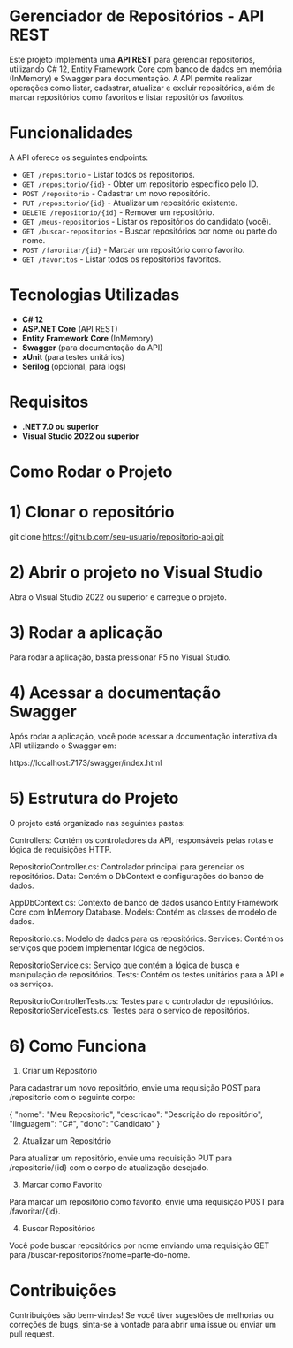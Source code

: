 # Gerenciador de Repositórios - API REST

Este projeto implementa uma **API REST** para gerenciar repositórios, utilizando C# 12, Entity Framework Core com banco de dados em memória (InMemory) e Swagger para documentação. A API permite realizar operações como listar, cadastrar, atualizar e excluir repositórios, além de marcar repositórios como favoritos e listar repositórios favoritos.

# Funcionalidades

A API oferece os seguintes endpoints:

- `GET /repositorio` - Listar todos os repositórios.
- `GET /repositorio/{id}` - Obter um repositório específico pelo ID.
- `POST /repositorio` - Cadastrar um novo repositório.
- `PUT /repositorio/{id}` - Atualizar um repositório existente.
- `DELETE /repositorio/{id}` - Remover um repositório.
- `GET /meus-repositorios` - Listar os repositórios do candidato (você).
- `GET /buscar-repositorios` - Buscar repositórios por nome ou parte do nome.
- `POST /favoritar/{id}` - Marcar um repositório como favorito.
- `GET /favoritos` - Listar todos os repositórios favoritos.

# Tecnologias Utilizadas

- **C# 12**
- **ASP.NET Core** (API REST)
- **Entity Framework Core** (InMemory)
- **Swagger** (para documentação da API)
- **xUnit** (para testes unitários)
- **Serilog** (opcional, para logs)

# Requisitos

- **.NET 7.0 ou superior**
- **Visual Studio 2022 ou superior**

# Como Rodar o Projeto

# 1) Clonar o repositório

git clone https://github.com/seu-usuario/repositorio-api.git

# 2) Abrir o projeto no Visual Studio

Abra o Visual Studio 2022 ou superior e carregue o projeto.

# 3) Rodar a aplicação

Para rodar a aplicação, basta pressionar F5 no Visual Studio.

# 4) Acessar a documentação Swagger

Após rodar a aplicação, você pode acessar a documentação interativa da API utilizando o Swagger em:

https://localhost:7173/swagger/index.html

# 5) Estrutura do Projeto

O projeto está organizado nas seguintes pastas:

Controllers: Contém os controladores da API, responsáveis pelas rotas e lógica de requisições HTTP.

RepositorioController.cs: Controlador principal para gerenciar os repositórios.
Data: Contém o DbContext e configurações do banco de dados.

AppDbContext.cs: Contexto de banco de dados usando Entity Framework Core com InMemory Database.
Models: Contém as classes de modelo de dados.

Repositorio.cs: Modelo de dados para os repositórios.
Services: Contém os serviços que podem implementar lógica de negócios.

RepositorioService.cs: Serviço que contém a lógica de busca e manipulação de repositórios.
Tests: Contém os testes unitários para a API e os serviços.

RepositorioControllerTests.cs: Testes para o controlador de repositórios.
RepositorioServiceTests.cs: Testes para o serviço de repositórios.

# 6) Como Funciona

1. Criar um Repositório
   
Para cadastrar um novo repositório, envie uma requisição POST para /repositorio com o seguinte corpo:

{
  "nome": "Meu Repositorio",
  "descricao": "Descrição do repositório",
  "linguagem": "C#",
  "dono": "Candidato"
}

2. Atualizar um Repositório
   
Para atualizar um repositório, envie uma requisição PUT para /repositorio/{id} com o corpo de atualização desejado.

3. Marcar como Favorito
   
Para marcar um repositório como favorito, envie uma requisição POST para /favoritar/{id}.

4. Buscar Repositórios
   
Você pode buscar repositórios por nome enviando uma requisição GET para /buscar-repositorios?nome=parte-do-nome.

# Contribuições

Contribuições são bem-vindas! Se você tiver sugestões de melhorias ou correções de bugs, sinta-se à vontade para abrir uma issue ou enviar um pull request.
